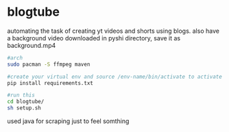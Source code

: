 # blogtube
automating the task of creating yt videos and shorts using blogs.
also have a background video downloaded in pyshi directory, save it as background.mp4
```bash
#arch
sudo pacman -S ffmpeg maven
```
```bash
#create your virtual env and source /env-name/bin/activate to activate py env
pip install requirements.txt
```
```bash
#run this
cd blogtube/
sh setup.sh
```
used java for scraping just to feel somthing
